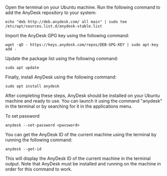 Open the terminal on your Ubuntu machine.
Run the following command to add the AnyDesk repository to your system:
```
echo "deb http://deb.anydesk.com/ all main" | sudo tee /etc/apt/sources.list.d/anydesk-stable.list
```
Import the AnyDesk GPG key using the following command:
```
wget -qO - https://keys.anydesk.com/repos/DEB-GPG-KEY | sudo apt-key add -
```
Update the package list using the following command:
```
sudo apt update
```
Finally, install AnyDesk using the following command:
```
sudo apt install anydesk
```
After completing these steps, AnyDesk should be installed on your Ubuntu machine and ready to use. You can launch it using the command "anydesk" in the terminal or by searching for it in the applications menu.

To set password
```
anydesk --set-password <password>
```

You can get the AnyDesk ID of the current machine using the terminal by running the following command:
```
anydesk --get-id
```
This will display the AnyDesk ID of the current machine in the terminal output. Note that AnyDesk must be installed and running on the machine in order for this command to work.
